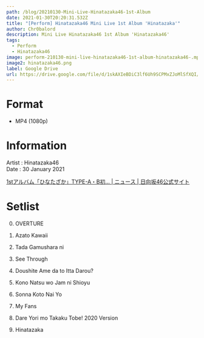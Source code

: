 ```yaml
---
path: /blog/20210130-Mini-Live-Hinatazaka46-1st-Album
date: 2021-01-30T20:20:31.532Z
title: "[Perform] Hinatazaka46 Mini Live 1st Album 'Hinatazaka'"
author: Chr0balord
description: Mini Live Hinatazaka46 1st Album 'Hinatazaka46'
tags:
  - Perform
  - Hinatazaka46
image: perform-210130-mini-live-hinatazaka46-1st-album-hinatazaka46-.mp4_thumbs.jpg
image2: hinatazaka46.png
label: Google Drive
url: https://drive.google.com/file/d/1skAXIeBDiC3lf6Uh9SCPMxZJoMlSfXQI/view?usp=sharing
---
```

# Format

* MP4 (1080p)

# Information

Artist : Hinatazaka46 <br>
Date : 30 January 2021 <br>

[1stアルバム「ひなたざか」TYPE-A・B初... | ニュース | 日向坂46公式サイト ](https://www.hinatazaka46.com/s/official/news/detail/R00062?ima=0000)

# Setlist

00. OVERTURE <br>

01. Azato Kawaii

02. Tada Gamushara ni

03. See Through

04. Doushite Ame da to Itta Darou?

05. Kono Natsu wo Jam ni Shioyu

06. Sonna Koto Nai Yo

07. My Fans

08. Dare Yori mo Takaku Tobe! 2020 Version

09. Hinatazaka